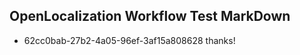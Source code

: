 ## OpenLocalization Workflow Test MarkDown
* 62cc0bab-27b2-4a05-96ef-3af15a808628 thanks!

<!--HONumber=Sep16_HO1-->


